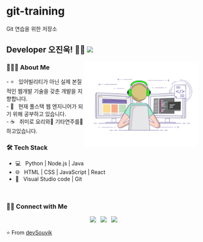 # git-training

Git 연습을 위한 저장소

<h2> Developer 오진욱! 👋🏻 <img src="https://github.com/souvikguria98/souvikguria98/blob/master/Hi.gif" width="25"></h2>
<img align="right" alt="GIF" src="https://raw.githubusercontent.com/devSouvik/devSouvik/master/gif3.gif" width="300"/>

<h3> 👨🏻‍💻 About Me </h3>
- ⭐️ &nbsp; 있어빌리티가 아닌 실제 본질적인 웹개발 기술을 갖춘 개발을 지향합니다. <br/>
- 🔭 &nbsp; 현재 풀스택 웹 엔지니어가 되기 위해 공부하고 있습니다. <br/>
- ☕️ &nbsp; 취미로 요리와🍳 기타연주를🎸 하고있습니다. <br/>

<h3>🛠 Tech Stack</h3>

- 💻 &nbsp; Python | Node.js | Java
- 🌐 &nbsp; HTML | CSS | JavaScript | React
- 🔧 &nbsp; Visual Studio code | Git

<br>

<h3> 🤝🏻 Connect with Me </h3>

<p align="center">
&nbsp; <a href="https://www.instagram.com/ji_nook_oh/" target="_blank" rel="noopener noreferrer"><img src="https://img.icons8.com/plasticine/100/000000/instagram-new.png" width="50" /></a>  
&nbsp; <a href="https://www.linkedin.com/in/www.linkedin.com/in/ji-nook-oh" target="_blank" rel="noopener noreferrer"><img src="https://img.icons8.com/plasticine/100/000000/linkedin.png" width="50" /></a>
&nbsp; <a href="qnfdkf153@gmail.com" target="_blank" rel="noopener noreferrer"><img src="https://img.icons8.com/plasticine/100/000000/gmail.png"  width="50" /></a>
</p>

⭐️ From [devSouvik](https://github.com/devSouvik)
